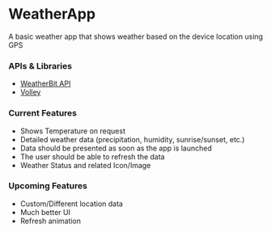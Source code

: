 # WeatherApp
A basic weather app that shows weather based on the device location using GPS

### APIs & Libraries
- [WeatherBit API](https://www.weatherbit.io/api/weather-current)
- [Volley](https://google.github.io/volley/)

### Current Features
- Shows Temperature on request
- Detailed weather data (precipitation, humidity, sunrise/sunset, etc.)
- Data should be presented as soon as the app is launched
- The user should be able to refresh the data
- Weather Status and related Icon/Image
  
### Upcoming Features

- Custom/Different location data
- Much better UI
- Refresh animation
